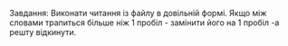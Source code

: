 Завдання:  Виконати читання із файлу в довільній формі. 
Якщо між словами трапиться більше ніж 1 пробіл - замінити його на 1 пробіл -а решту відкинути. 
